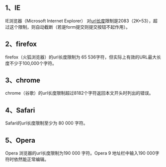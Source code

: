 ## 1、IE

IE浏览器（Microsoft Internet Explorer） 对[url长度](http://www.baiwar.com/tag/url长度)限制是2083（2K+53），超过这个限制，则自动截断（若是form提交则提交按钮不起作用）。

## 2、firefox

firefox（火狐浏览器）的url长度限制为 65 536字符，但实际上有效的URL最大长度不少于100,000个字符。

## 3、chrome

chrome（谷歌）的url长度限制超过8182个字符返回本文开头时列出的错误。

## 4、Safari

Safari的url长度限制至少为 80 000 字符。

## 5、Opera

Opera 浏览器的url长度限制为190 000 字符。Opera 9 地址栏中输入190 000字符时依然能正常编辑。